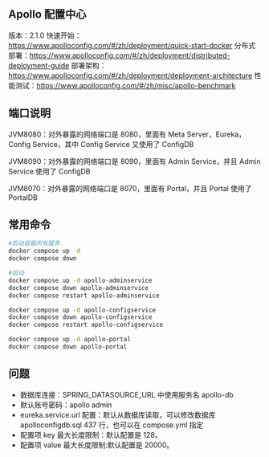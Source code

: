 ## Apollo 配置中心

版本：2.1.0
快速开始：https://www.apolloconfig.com/#/zh/deployment/quick-start-docker
分布式部署：https://www.apolloconfig.com/#/zh/deployment/distributed-deployment-guide
部署架构：https://www.apolloconfig.com/#/zh/deployment/deployment-architecture
性能测试：https://www.apolloconfig.com/#/zh/misc/apollo-benchmark
## 端口说明

JVM8080：对外暴露的网络端口是 8080，里面有 Meta Server，Eureka，Config Service，其中 Config Service 又使用了 ConfigDB

JVM8090：对外暴露的网络端口是 8090，里面有 Admin Service，并且 Admin Service 使用了 ConfigDB

JVM8070：对外暴露的网络端口是 8070，里面有 Portal，并且 Portal 使用了 PortalDB

## 常用命令

```sh
#启动容器所有服务
docker compose up -d
docker compose down

#启动
docker compose up -d apollo-adminservice
docker compose down apollo-adminservice
docker compose restart apollo-adminservice

docker compose up -d apollo-configservice
docker compose down apollo-configservice
docker compose restart apollo-configservice

docker compose up -d apollo-portal
docker compose down apollo-portal
```

## 问题

- 数据库连接：SPRING_DATASOURCE_URL 中使用服务名 apollo-db
- 默认账号密码：apollo admin
- eureka.service.url 配置：默认从数据库读取，可以修改数据库 apolloconfigdb.sql 437 行，也可以在 compose.yml 指定
- 配置项 key 最大长度限制：默认配置是 128。
- 配置项 value 最大长度限制:默认配置是 20000。
